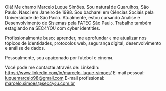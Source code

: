 Olá! Me chamo Marcelo Luque Simões.
Sou natural de Guarulhos, São Paulo. Nasci em Janeiro de 1998.
Sou bacharel em Ciências Sociais pela Universidade de São Paulo.
Atualmente, estou cursando Análise e Desenvolvimento de Sistemas pela FATEC São Paulo.
Trabalho também estagiando na SEC4YOU com cyber identities.

Profissionalmente busco aprender, me aprofundar e me atualizar nos tópicos de identidades, protocolos web, segurança digital, desenvolvimento e análise de dados.

Pessoalmente, sou apaixonado por futebol e cinema.

Você pode me contactar através de:
LinkedIn: https://www.linkedin.com/in/marcelo-luque-simoes/
E-mail pessoal: luquemarcelo98@gmail.com
E-mail profissional: marcelo.simoes@sec4you.com.br
